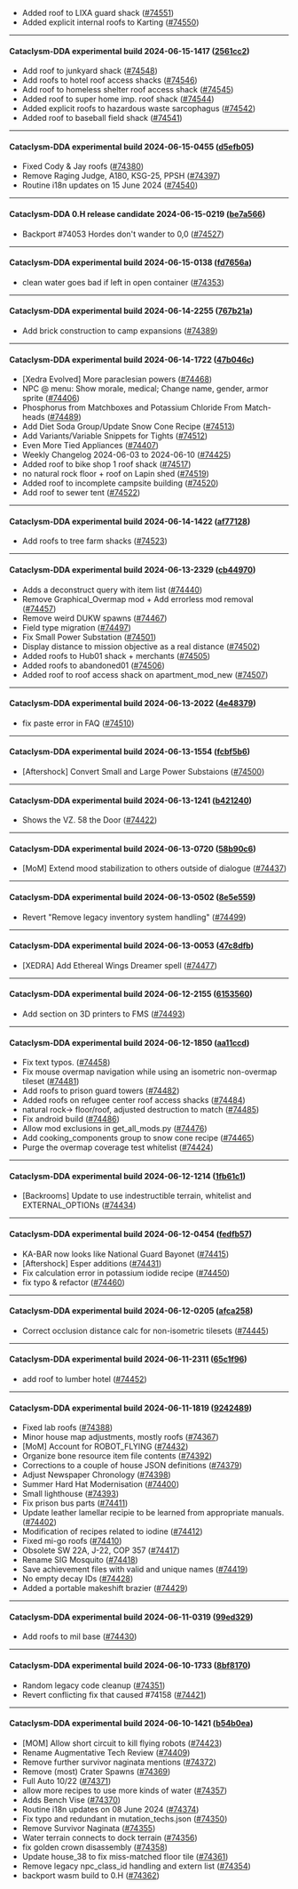 * Added roof to LIXA guard shack ([#74551](https://github.com/CleverRaven/Cataclysm-DDA/pull/74551))
* Added explicit internal roofs to Karting ([#74550](https://github.com/CleverRaven/Cataclysm-DDA/pull/74550))

---

#### Cataclysm-DDA experimental build 2024-06-15-1417 ([2561cc2](https://github.com/CleverRaven/Cataclysm-DDA/releases/tag/cdda-experimental-2024-06-15-1417))

* Add roof to junkyard shack ([#74548](https://github.com/CleverRaven/Cataclysm-DDA/pull/74548))
* Add roofs to hotel roof access shacks ([#74546](https://github.com/CleverRaven/Cataclysm-DDA/pull/74546))
* Add roof to homeless shelter roof access shack ([#74545](https://github.com/CleverRaven/Cataclysm-DDA/pull/74545))
* Added roof to super home imp. roof shack ([#74544](https://github.com/CleverRaven/Cataclysm-DDA/pull/74544))
* Added explicit roofs to hazardous waste sarcophagus ([#74542](https://github.com/CleverRaven/Cataclysm-DDA/pull/74542))
* Added roof to baseball field shack ([#74541](https://github.com/CleverRaven/Cataclysm-DDA/pull/74541))

---

#### Cataclysm-DDA experimental build 2024-06-15-0455 ([d5efb05](https://github.com/CleverRaven/Cataclysm-DDA/releases/tag/cdda-experimental-2024-06-15-0455))

* Fixed Cody & Jay roofs ([#74380](https://github.com/CleverRaven/Cataclysm-DDA/pull/74380))
* Remove Raging Judge, A180, KSG-25, PPSH ([#74397](https://github.com/CleverRaven/Cataclysm-DDA/pull/74397))
* Routine i18n updates on 15 June 2024 ([#74540](https://github.com/CleverRaven/Cataclysm-DDA/pull/74540))

---

#### Cataclysm-DDA 0.H release candidate 2024-06-15-0219 ([be7a566](https://github.com/CleverRaven/Cataclysm-DDA/releases/tag/cdda-0.H-2024-06-15-0219))

* Backport #74053 Hordes don't wander to 0,0 ([#74527](https://github.com/CleverRaven/Cataclysm-DDA/pull/74527))

---

#### Cataclysm-DDA experimental build 2024-06-15-0138 ([fd7656a](https://github.com/CleverRaven/Cataclysm-DDA/releases/tag/cdda-experimental-2024-06-15-0138))

* clean water goes bad if left in open container ([#74353](https://github.com/CleverRaven/Cataclysm-DDA/pull/74353))

---

#### Cataclysm-DDA experimental build 2024-06-14-2255 ([767b21a](https://github.com/CleverRaven/Cataclysm-DDA/releases/tag/cdda-experimental-2024-06-14-2255))

* Add brick construction to camp expansions ([#74389](https://github.com/CleverRaven/Cataclysm-DDA/pull/74389))

---

#### Cataclysm-DDA experimental build 2024-06-14-1722 ([47b046c](https://github.com/CleverRaven/Cataclysm-DDA/releases/tag/cdda-experimental-2024-06-14-1722))

* [Xedra Evolved] More paraclesian powers ([#74468](https://github.com/CleverRaven/Cataclysm-DDA/pull/74468))
* NPC @ menu: Show morale, medical; Change name, gender, armor sprite ([#74406](https://github.com/CleverRaven/Cataclysm-DDA/pull/74406))
* Phosphorus from Matchboxes and Potassium Chloride From Match-heads ([#74489](https://github.com/CleverRaven/Cataclysm-DDA/pull/74489))
* Add Diet Soda Group/Update Snow Cone Recipe ([#74513](https://github.com/CleverRaven/Cataclysm-DDA/pull/74513))
* Add Variants/Variable Snippets for Tights ([#74512](https://github.com/CleverRaven/Cataclysm-DDA/pull/74512))
* Even More Tied Appliances ([#74407](https://github.com/CleverRaven/Cataclysm-DDA/pull/74407))
* Weekly Changelog 2024-06-03 to 2024-06-10 ([#74425](https://github.com/CleverRaven/Cataclysm-DDA/pull/74425))
* Added roof to bike shop 1 roof shack ([#74517](https://github.com/CleverRaven/Cataclysm-DDA/pull/74517))
* no natural rock floor + roof on Lapin shed ([#74519](https://github.com/CleverRaven/Cataclysm-DDA/pull/74519))
* Added roof to incomplete campsite building ([#74520](https://github.com/CleverRaven/Cataclysm-DDA/pull/74520))
* Add roof to sewer tent ([#74522](https://github.com/CleverRaven/Cataclysm-DDA/pull/74522))

---

#### Cataclysm-DDA experimental build 2024-06-14-1422 ([af77128](https://github.com/CleverRaven/Cataclysm-DDA/releases/tag/cdda-experimental-2024-06-14-1422))

* Add roofs to tree farm shacks ([#74523](https://github.com/CleverRaven/Cataclysm-DDA/pull/74523))

---

#### Cataclysm-DDA experimental build 2024-06-13-2329 ([cb44970](https://github.com/CleverRaven/Cataclysm-DDA/releases/tag/cdda-experimental-2024-06-13-2329))

* Adds a deconstruct query with item list ([#74440](https://github.com/CleverRaven/Cataclysm-DDA/pull/74440))
* Remove Graphical_Overmap mod + Add errorless mod removal ([#74457](https://github.com/CleverRaven/Cataclysm-DDA/pull/74457))
* Remove weird DUKW spawns ([#74467](https://github.com/CleverRaven/Cataclysm-DDA/pull/74467))
* Field type migration ([#74497](https://github.com/CleverRaven/Cataclysm-DDA/pull/74497))
* Fix Small Power Substation ([#74501](https://github.com/CleverRaven/Cataclysm-DDA/pull/74501))
* Display distance to mission objective as a real distance ([#74502](https://github.com/CleverRaven/Cataclysm-DDA/pull/74502))
* Added roofs to Hub01 shack + merchants ([#74505](https://github.com/CleverRaven/Cataclysm-DDA/pull/74505))
* Added roofs to abandoned01 ([#74506](https://github.com/CleverRaven/Cataclysm-DDA/pull/74506))
* Added roof to roof access shack on apartment_mod_new ([#74507](https://github.com/CleverRaven/Cataclysm-DDA/pull/74507))

---

#### Cataclysm-DDA experimental build 2024-06-13-2022 ([4e48379](https://github.com/CleverRaven/Cataclysm-DDA/releases/tag/cdda-experimental-2024-06-13-2022))

* fix paste error in FAQ ([#74510](https://github.com/CleverRaven/Cataclysm-DDA/pull/74510))

---

#### Cataclysm-DDA experimental build 2024-06-13-1554 ([fcbf5b6](https://github.com/CleverRaven/Cataclysm-DDA/releases/tag/cdda-experimental-2024-06-13-1554))

* [Aftershock] Convert Small and Large Power Substaions ([#74500](https://github.com/CleverRaven/Cataclysm-DDA/pull/74500))

---

#### Cataclysm-DDA experimental build 2024-06-13-1241 ([b421240](https://github.com/CleverRaven/Cataclysm-DDA/releases/tag/cdda-experimental-2024-06-13-1241))

* Shows the VZ. 58 the Door ([#74422](https://github.com/CleverRaven/Cataclysm-DDA/pull/74422))

---

#### Cataclysm-DDA experimental build 2024-06-13-0720 ([58b90c6](https://github.com/CleverRaven/Cataclysm-DDA/releases/tag/cdda-experimental-2024-06-13-0720))

* [MoM] Extend mood stabilization to others outside of dialogue ([#74437](https://github.com/CleverRaven/Cataclysm-DDA/pull/74437))

---

#### Cataclysm-DDA experimental build 2024-06-13-0502 ([8e5e559](https://github.com/CleverRaven/Cataclysm-DDA/releases/tag/cdda-experimental-2024-06-13-0502))

* Revert "Remove legacy inventory system handling" ([#74499](https://github.com/CleverRaven/Cataclysm-DDA/pull/74499))

---

#### Cataclysm-DDA experimental build 2024-06-13-0053 ([47c8dfb](https://github.com/CleverRaven/Cataclysm-DDA/releases/tag/cdda-experimental-2024-06-13-0053))

* [XEDRA] Add Ethereal Wings Dreamer spell ([#74477](https://github.com/CleverRaven/Cataclysm-DDA/pull/74477))

---

#### Cataclysm-DDA experimental build 2024-06-12-2155 ([6153560](https://github.com/CleverRaven/Cataclysm-DDA/releases/tag/cdda-experimental-2024-06-12-2155))

* Add section on 3D printers to FMS ([#74493](https://github.com/CleverRaven/Cataclysm-DDA/pull/74493))

---

#### Cataclysm-DDA experimental build 2024-06-12-1850 ([aa11ccd](https://github.com/CleverRaven/Cataclysm-DDA/releases/tag/cdda-experimental-2024-06-12-1850))

* Fix text typos. ([#74458](https://github.com/CleverRaven/Cataclysm-DDA/pull/74458))
* Fix mouse overmap navigation while using an isometric non-overmap tileset ([#74481](https://github.com/CleverRaven/Cataclysm-DDA/pull/74481))
* Add roofs to prison guard towers ([#74482](https://github.com/CleverRaven/Cataclysm-DDA/pull/74482))
* Added roofs on refugee center roof access shacks ([#74484](https://github.com/CleverRaven/Cataclysm-DDA/pull/74484))
* natural rock-> floor/roof, adjusted destruction to match ([#74485](https://github.com/CleverRaven/Cataclysm-DDA/pull/74485))
* Fix android build ([#74486](https://github.com/CleverRaven/Cataclysm-DDA/pull/74486))
* Allow mod exclusions in get_all_mods.py ([#74476](https://github.com/CleverRaven/Cataclysm-DDA/pull/74476))
* Add cooking_components group to snow cone recipe ([#74465](https://github.com/CleverRaven/Cataclysm-DDA/pull/74465))
* Purge the overmap coverage test whitelist ([#74424](https://github.com/CleverRaven/Cataclysm-DDA/pull/74424))

---

#### Cataclysm-DDA experimental build 2024-06-12-1214 ([1fb61c1](https://github.com/CleverRaven/Cataclysm-DDA/releases/tag/cdda-experimental-2024-06-12-1214))

* [Backrooms] Update to use indestructible terrain, whitelist and EXTERNAL_OPTIONs ([#74434](https://github.com/CleverRaven/Cataclysm-DDA/pull/74434))

---

#### Cataclysm-DDA experimental build 2024-06-12-0454 ([fedfb57](https://github.com/CleverRaven/Cataclysm-DDA/releases/tag/cdda-experimental-2024-06-12-0454))

* KA-BAR now looks like National Guard Bayonet ([#74415](https://github.com/CleverRaven/Cataclysm-DDA/pull/74415))
* [Aftershock] Esper additions ([#74431](https://github.com/CleverRaven/Cataclysm-DDA/pull/74431))
* Fix calculation error in potassium iodide recipe ([#74450](https://github.com/CleverRaven/Cataclysm-DDA/pull/74450))
* fix typo & refactor ([#74460](https://github.com/CleverRaven/Cataclysm-DDA/pull/74460))

---

#### Cataclysm-DDA experimental build 2024-06-12-0205 ([afca258](https://github.com/CleverRaven/Cataclysm-DDA/releases/tag/cdda-experimental-2024-06-12-0205))

* Correct occlusion distance calc for non-isometric tilesets ([#74445](https://github.com/CleverRaven/Cataclysm-DDA/pull/74445))

---

#### Cataclysm-DDA experimental build 2024-06-11-2311 ([65c1f96](https://github.com/CleverRaven/Cataclysm-DDA/releases/tag/cdda-experimental-2024-06-11-2311))

* add roof to lumber hotel ([#74452](https://github.com/CleverRaven/Cataclysm-DDA/pull/74452))

---

#### Cataclysm-DDA experimental build 2024-06-11-1819 ([9242489](https://github.com/CleverRaven/Cataclysm-DDA/releases/tag/cdda-experimental-2024-06-11-1819))

* Fixed lab roofs ([#74388](https://github.com/CleverRaven/Cataclysm-DDA/pull/74388))
* Minor house map adjustments, mostly roofs ([#74367](https://github.com/CleverRaven/Cataclysm-DDA/pull/74367))
* [MoM] Account for ROBOT_FLYING ([#74432](https://github.com/CleverRaven/Cataclysm-DDA/pull/74432))
* Organize bone resource item file contents ([#74392](https://github.com/CleverRaven/Cataclysm-DDA/pull/74392))
* Corrections to a couple of house JSON definitions ([#74379](https://github.com/CleverRaven/Cataclysm-DDA/pull/74379))
* Adjust Newspaper Chronology ([#74398](https://github.com/CleverRaven/Cataclysm-DDA/pull/74398))
* Summer Hard Hat Modernisation ([#74400](https://github.com/CleverRaven/Cataclysm-DDA/pull/74400))
* Small lighthouse ([#74393](https://github.com/CleverRaven/Cataclysm-DDA/pull/74393))
* Fix prison bus parts ([#74411](https://github.com/CleverRaven/Cataclysm-DDA/pull/74411))
* Update leather lamellar recipie to be learned from appropriate manuals. ([#74402](https://github.com/CleverRaven/Cataclysm-DDA/pull/74402))
* Modification of recipes related to iodine ([#74412](https://github.com/CleverRaven/Cataclysm-DDA/pull/74412))
* Fixed mi-go roofs ([#74410](https://github.com/CleverRaven/Cataclysm-DDA/pull/74410))
* Obsolete SW 22A, J-22, COP 357 ([#74417](https://github.com/CleverRaven/Cataclysm-DDA/pull/74417))
* Rename SIG Mosquito ([#74418](https://github.com/CleverRaven/Cataclysm-DDA/pull/74418))
* Save achievement files with valid and unique names ([#74419](https://github.com/CleverRaven/Cataclysm-DDA/pull/74419))
* No empty decay IDs ([#74428](https://github.com/CleverRaven/Cataclysm-DDA/pull/74428))
* Added a portable makeshift brazier ([#74429](https://github.com/CleverRaven/Cataclysm-DDA/pull/74429))

---

#### Cataclysm-DDA experimental build 2024-06-11-0319 ([99ed329](https://github.com/CleverRaven/Cataclysm-DDA/releases/tag/cdda-experimental-2024-06-11-0319))

* Add roofs to mil base ([#74430](https://github.com/CleverRaven/Cataclysm-DDA/pull/74430))

---

#### Cataclysm-DDA experimental build 2024-06-10-1733 ([8bf8170](https://github.com/CleverRaven/Cataclysm-DDA/releases/tag/cdda-experimental-2024-06-10-1733))

* Random legacy code cleanup ([#74351](https://github.com/CleverRaven/Cataclysm-DDA/pull/74351))
* Revert conflicting fix that caused #74158 ([#74421](https://github.com/CleverRaven/Cataclysm-DDA/pull/74421))

---

#### Cataclysm-DDA experimental build 2024-06-10-1421 ([b54b0ea](https://github.com/CleverRaven/Cataclysm-DDA/releases/tag/cdda-experimental-2024-06-10-1421))

* [MOM] Allow short circuit to kill flying robots ([#74423](https://github.com/CleverRaven/Cataclysm-DDA/pull/74423))
* Rename Augmentative Tech Review ([#74409](https://github.com/CleverRaven/Cataclysm-DDA/pull/74409))
* Remove further survivor naginata mentions ([#74372](https://github.com/CleverRaven/Cataclysm-DDA/pull/74372))
* Remove (most) Crater Spawns ([#74369](https://github.com/CleverRaven/Cataclysm-DDA/pull/74369))
* Full Auto 10/22 ([#74371](https://github.com/CleverRaven/Cataclysm-DDA/pull/74371))
* allow more recipes to use more kinds of water ([#74357](https://github.com/CleverRaven/Cataclysm-DDA/pull/74357))
* Adds Bench Vise ([#74370](https://github.com/CleverRaven/Cataclysm-DDA/pull/74370))
* Routine i18n updates on 08 June 2024 ([#74374](https://github.com/CleverRaven/Cataclysm-DDA/pull/74374))
* Fix typo and redundant in mutation_techs.json ([#74350](https://github.com/CleverRaven/Cataclysm-DDA/pull/74350))
* Remove Survivor Naginata ([#74355](https://github.com/CleverRaven/Cataclysm-DDA/pull/74355))
* Water terrain connects to dock terrain ([#74356](https://github.com/CleverRaven/Cataclysm-DDA/pull/74356))
* fix golden crown disassembly ([#74358](https://github.com/CleverRaven/Cataclysm-DDA/pull/74358))
* Update house_38 to fix miss-matched floor tile ([#74361](https://github.com/CleverRaven/Cataclysm-DDA/pull/74361))
* Remove legacy npc_class_id handling and extern list ([#74354](https://github.com/CleverRaven/Cataclysm-DDA/pull/74354))
* backport wasm build to 0.H ([#74362](https://github.com/CleverRaven/Cataclysm-DDA/pull/74362))

